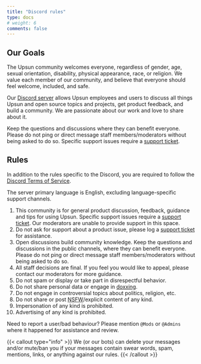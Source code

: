 ```yaml
---
title: "Discord rules"
type: docs
# weight: 6
comments: false
---
```


## Our Goals

The Upsun community welcomes everyone, regardless of gender, age, sexual orientation, disability, physical appearance, race, or religion. 
We value each member of our community, and believe that everyone should feel welcome, included, and safe.

Our [Discord server](https://discord.gg/platformsh) allows Upsun employees and users to discuss all things Upsun and open source topics and projects, get product feedback, and build a community. 
We are passionate about our work and love to share about it.

Keep the questions and discussions where they can benefit everyone. 
Please do not ping or direct message staff members/moderators without being asked to do so. 
Specific support issues require a [support ticket](https://docs.upsun.com/learn/overview/get-support.html#create-a-support-ticket).

## Rules

In addition to the rules specific to the Discord, you are required to follow the [Discord Terms of Service](https://discordapp.com/terms).

The server primary language is English, excluding language-specific support channels. 

1. This community is for general product discussion, feedback, guidance and tips for using Upsun. 
Specific support issues require a [support ticket](https://docs.upsun.com/learn/overview/get-support.html#create-a-support-ticket). 
Our moderators are unable to provide support in this space.
2. Do not ask for support about a product issue, please log a [support ticket](https://docs.upsun.com/learn/overview/get-support.html#create-a-support-ticket) for assistance.
3. Open discussions build community knowledge. Keep the questions and discussions in the public channels, where they can benefit everyone. 
Please do not ping or direct message staff members/moderators without being asked to do so.
4. All staff decisions are final. 
If you feel you would like to appeal, please contact our moderators for more guidance.
5. Do not spam or display or take part in disrespectful behavior.
6. Do not share personal data or engage in [doxxing](https://en.wikipedia.org/wiki/Doxing).
7. Do not engage in controversial topics about politics, religion, etc.
8. Do not share or post [NSFW](https://en.wikipedia.org/wiki/Not_safe_for_work)/explicit content of any kind.
9. Impersonation of any kind is prohibited.
10. Advertising of any kind is prohibited.

Need to report a user/bad behaviour? 
Please mention <code>@Mods</code> or <code>@Admins</code> where it happened for assistance and review.

{{< callout type="info" >}}
  We (or our bots) can delete your messages and/or mute/ban you if your messages contain swear words, spam, mentions, links, or anything against our rules.
{{< /callout >}}
